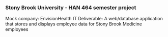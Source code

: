 <h3>Stony Brook University - HAN 464 semester project</h3>
Mock company: EnvisionHealth IT
Deliverable: A web/database application that stores and displays employee data for Stony Brook Medicine employees